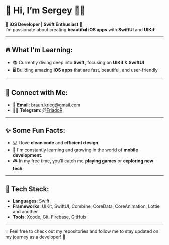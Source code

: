 # 🚀 **Hi, I’m Sergey** 👨‍💻

 **iOS Developer | Swift Enthusiast** 🌱  
I’m passionate about creating **beautiful iOS apps** with **SwiftUI** and **UIKit**!

---

## 🔥 **What I'm Learning**:

- 📚 Currently diving deep into **Swift**, focusing on **UIKit** & **SwiftUI**
- 🖥️ Building amazing **iOS apps** that are fast, beautiful, and user-friendly

---

## 💬 **Connect with Me**:

- 📧 **Email**: [braun.krieg@gmail.com](mailto:braun.krieg@gmail.com)
- 🦸‍♂️ **Telegram**: [@FriadoR](https://t.me/FriadoR)

---

## ✨ **Some Fun Facts**:

- 💻 I love **clean code** and **efficient design**.
- 🧠 I'm constantly learning and growing in the world of **mobile development**.
- 🎮 In my free time, you’ll catch me **playing games** or **exploring new tech**.

---

## 🚀 **Tech Stack**:

- **Languages**: Swift
- **Frameworks**: UIKit, SwiftUI, Combine, CoreData, CoreAnimation, Lottie and another
- **Tools**: Xcode, Git, Firebase, GitHub

---

💡 Feel free to check out my repositories and follow me to stay updated on my journey as a developer! 💪
